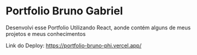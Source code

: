 # Portfolio Bruno Gabriel

Desenvolvi esse Portfolio Utilizando React, aonde contém alguns de meus projetos e meus conhecimentos

Link do Deploy: https://portfolio-bruno-phi.vercel.app/


